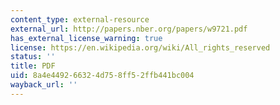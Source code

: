 ```yaml
---
content_type: external-resource
external_url: http://papers.nber.org/papers/w9721.pdf
has_external_license_warning: true
license: https://en.wikipedia.org/wiki/All_rights_reserved
status: ''
title: PDF
uid: 8a4e4492-6632-4d75-8ff5-2ffb441bc004
wayback_url: ''
---
```


